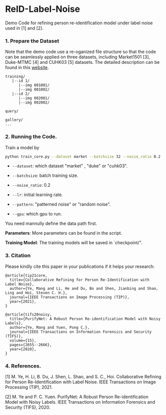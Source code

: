 # ReID-Label-Noise

Demo Code for refining person re-identification model under label noise used in [1] and [2].

### 1. Prepare the Dataset

Note that the demo code use a re-oganized file structure so that the code can be seamlessly applied on three datasets, including Market1501 [3], Duke-MTMC [4] and CUHK03 [5] datasets. The detailed description can be found in this [website](https://github.com/layumi/Person_reID_baseline_pytorch#dataset--preparation).

```
training/
   |--id 1/
      |--img 001001/
      |--img 001002/
   |--id 2/  
      |--img 002001/
      |--img 002002/

query/

gallery/
...                 
```

### 2. Running the Code.
  Train a model by
  ```bash
python train_core.py --dataset market --batchsize 32 --noise_ratio 0.2 --lr 0.01 --pattern
```

  - `--dataset`: which dataset "market" , "duke" or "cuhk03".

  - `--batchsize`: batch training size.

  - `--noise_ratio`: 0.2

  - `--lr`: initial learning rate.
  
  -  `--pattern`: "patterned noise" or "random noise".
  
  - `--gpu`:  which gpu to run.

You need mannully define the data path first.

**Parameters**: More parameters can be found in the script.

**Training Model**: The training models will be saved in `checkpoint/".


### 3. Citation

Please kindly cite this paper in your publications if it helps your research:
```
@article{tip21core,
  title={Collaborative Refining for Person Re-Identification with Label Noise},
  author={Ye, Mang and Li, He and Du, Bo and Shen, Jianbing and Shao, Ling and Hoi, Steven C. H.},
  journal={IEEE Transactions on Image Processing (TIP)},
  year={2021},
}

@article{tifs20noisy,
  title={PurifyNet: A Robust Person Re-identification Model with Noisy Labels},
  author={Ye, Mang and Yuen, Pong C.},
  journal={IEEE Transactions on Information Forensics and Security (TIFS)},
  volume={15},
  pages={2655--2666},
  year={2020},
}
```

###  4. References.

[1] M. Ye, H. Li, B. Du, J. Shen, L. Shao, and S. C., Hoi. 	Collaborative Refining for Person Re-Identification with Label Noise. IEEE Transactions on Image Processing (TIP), 2021.

[2] M. Ye and P. C. Yuen. PurifyNet: A Robust Person Re-identification Model with Noisy Labels. IEEE Transactions on Information Forensics and Security (TIFS), 2020.
